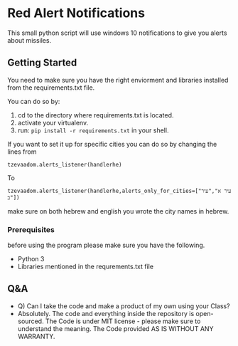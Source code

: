 # Red Alert Notifications

This small python script will use windows 10 notifications to give you alerts about missiles.

## Getting Started

You need to make sure you have the right enviorment and libraries installed from the requirements.txt file.

You can do so by:

1. cd to the directory where requirements.txt is located.
2. activate your virtualenv.
3. run: ```pip install -r requirements.txt``` in your shell.

If you want to set it up for specific cities you can do so by changing the lines from
```
tzevaadom.alerts_listener(handlerhe) 
```
To
```
tzevaadom.alerts_listener(handlerhe,alerts_only_for_cities=["עיר א","עיר ב"])
```
make sure on both hebrew and english you wrote the city names in hebrew.

### Prerequisites

before using the program please make sure you have the following.

* Python 3
* Libraries mentioned in the requrements.txt file

## Q&A

* Q) Can I take the code and make a product of my own using your Class?
* Absolutely. The code and everything inside the repository is open-sourced. The Code is under MIT license - please make sure to understand the meaning. The Code provided AS IS WITHOUT ANY WARRANTY.

